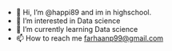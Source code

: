 - 👋 Hi, I’m @happi89 and im in highschool.
- 👀 I’m interested in Data science
- 🌱 I’m currently learning Data science 
- 📫 How to reach me farhaanp99@gmail.com 

<!---
happi89/happi89 is a ✨ special ✨ repository because its `README.md` (this file) appears on your GitHub profile.
You can click the Preview link to take a look at your changes.
--->
